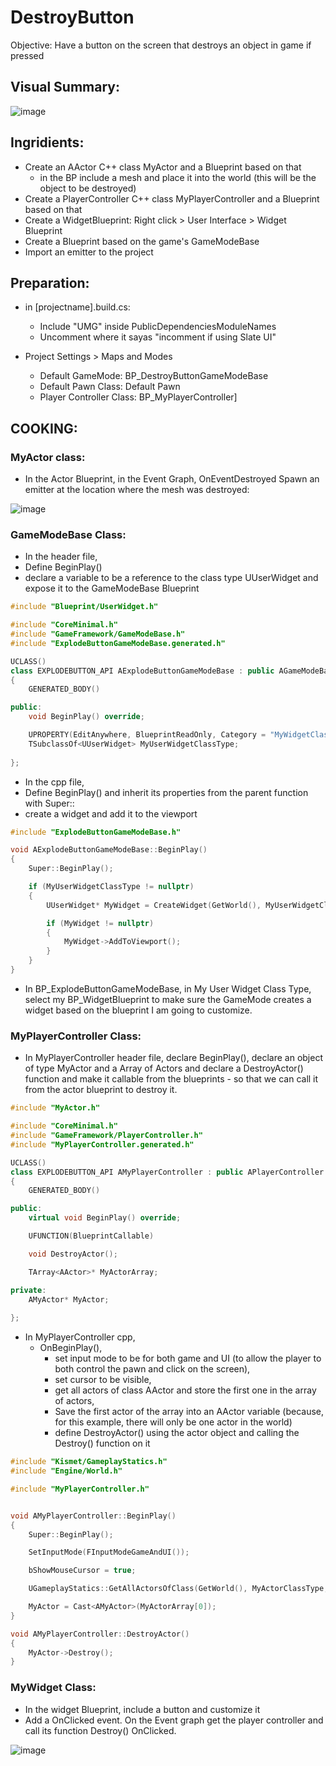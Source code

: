 # DestroyButton

Objective: Have a button on the screen that destroys an object in game if pressed

## Visual Summary: 

![image](https://user-images.githubusercontent.com/12215115/234550311-901ebeca-efb1-44b3-8d33-e41977fe22a8.png)

## Ingridients:

- Create an AActor C++ class MyActor and a Blueprint based on that
  - in the BP include a mesh and place it into the world (this will be the object to be destroyed)
- Create a PlayerController C++ class MyPlayerController and a Blueprint based on that
- Create a WidgetBlueprint: Right click > User Interface > Widget Blueprint
- Create a Blueprint based on the game's GameModeBase
- Import an emitter to the project
  
## Preparation:

- in [projectname].build.cs:
  - Include "UMG" inside PublicDependenciesModuleNames
  - Uncomment where it sayas "incomment if using Slate UI"
    
- Project Settings > Maps and Modes
  - Default GameMode: BP_DestroyButtonGameModeBase
  - Default Pawn Class: Default Pawn
  - Player Controller Class: BP_MyPlayerController]
    
## COOKING:

### MyActor class:
- In the Actor Blueprint, in the Event Graph, OnEventDestroyed Spawn an emitter at the location where the mesh was destroyed:

![image](https://user-images.githubusercontent.com/12215115/234263624-6e413c4c-4e5d-43b2-9ff5-fadafe775bd9.png)

### GameModeBase Class:
- In the header file,
- Define BeginPlay()
- declare a variable to be a reference to the class type UUserWidget and expose it to the GameModeBase Blueprint
  
```cpp
#include "Blueprint/UserWidget.h"

#include "CoreMinimal.h"
#include "GameFramework/GameModeBase.h"
#include "ExplodeButtonGameModeBase.generated.h"

UCLASS()
class EXPLODEBUTTON_API AExplodeButtonGameModeBase : public AGameModeBase
{
	GENERATED_BODY()

public:
	void BeginPlay() override;

	UPROPERTY(EditAnywhere, BlueprintReadOnly, Category = "MyWidgetClassType") 
	TSubclassOf<UUserWidget> MyUserWidgetClassType;
	
};
```

- In the cpp file,
- Define BeginPlay() and inherit its properties from the parent function with Super::
- create a widget and add it to the viewport
  
```cpp
#include "ExplodeButtonGameModeBase.h"

void AExplodeButtonGameModeBase::BeginPlay()
{
    Super::BeginPlay();

    if (MyUserWidgetClassType != nullptr)
    {
        UUserWidget* MyWidget = CreateWidget(GetWorld(), MyUserWidgetClassType);

        if (MyWidget != nullptr)
        {
            MyWidget->AddToViewport();
        }
    }
}
```

- In BP_ExplodeButtonGameModeBase, in My User Widget Class Type, select my BP_WidgetBlueprint to make sure the GameMode creates a widget based on the blueprint I am going to customize.

### MyPlayerController Class:
- In MyPlayerController header file, declare BeginPlay(), declare an object of type MyActor and a Array of Actors and declare a DestroyActor() function and make it callable from the blueprints - so that we can call it from the actor blueprint to destroy it.
  
```cpp
#include "MyActor.h"

#include "CoreMinimal.h"
#include "GameFramework/PlayerController.h"
#include "MyPlayerController.generated.h"

UCLASS()
class EXPLODEBUTTON_API AMyPlayerController : public APlayerController
{
	GENERATED_BODY()

public:
	virtual void BeginPlay() override;

	UFUNCTION(BlueprintCallable)

	void DestroyActor();

	TArray<AActor>* MyActorArray;

private:
	AMyActor* MyActor;
	
};
```

- In MyPlayerController cpp, 
  - OnBeginPlay(),
    - set input mode to be for both game and UI (to allow the player to both control the pawn and click on the screen),
    - set cursor to be visible,
    - get all actors of class AActor and store the first one in the array of actors,
    - Save the first actor of the array into an AActor variable (because, for this example, there will only be one actor in the world)
    - define DestroyActor() using the actor object and calling the Destroy() function on it
```cpp
#include "Kismet/GameplayStatics.h"
#include "Engine/World.h" 

#include "MyPlayerController.h"


void AMyPlayerController::BeginPlay()
{
    Super::BeginPlay();

    SetInputMode(FInputModeGameAndUI());

    bShowMouseCursor = true;

    UGameplayStatics::GetAllActorsOfClass(GetWorld(), MyActorClassType, MyActorArray); 

    MyActor = Cast<AMyActor>(MyActorArray[0]);
}

void AMyPlayerController::DestroyActor()
{
    MyActor->Destroy();
}

```

### MyWidget Class:
- In the widget Blueprint, include a button and customize it
- Add a OnClicked event. On the Event graph get the player controller and call its function Destroy() OnClicked.

![image](https://user-images.githubusercontent.com/12215115/234550380-e3964928-49ef-45d0-9457-798d54eed947.png)


